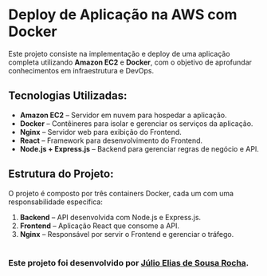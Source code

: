 # Deploy de Aplicação na AWS com Docker

Este projeto consiste na implementação e deploy de uma aplicação completa utilizando **Amazon EC2** e **Docker**, com o objetivo de aprofundar conhecimentos em infraestrutura e DevOps.

## Tecnologias Utilizadas:

- **Amazon EC2** – Servidor em nuvem para hospedar a aplicação.
- **Docker** – Contêineres para isolar e gerenciar os serviços da aplicação.
- **Nginx** – Servidor web para exibição do Frontend.
- **React** – Framework para desenvolvimento do Frontend.
- **Node.js + Express.js** – Backend para gerenciar regras de negócio e API.

## Estrutura do Projeto:

O projeto é composto por três containers Docker, cada um com uma responsabilidade específica:

1. **Backend** – API desenvolvida com Node.js e Express.js.
2. **Frontend** – Aplicação React que consome a API.
3. **Nginx** – Responsável por servir o Frontend e gerenciar o tráfego.

# 
### Este projeto foi desenvolvido por [Júlio Elias de Sousa Rocha](https://github.com/Juliowk).